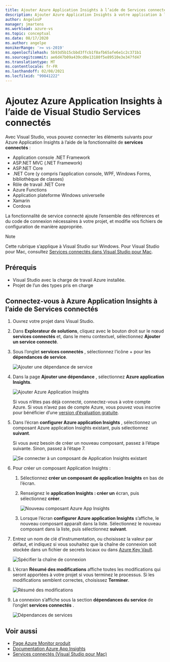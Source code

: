 ```yaml
---
title: Ajouter Azure Application Insights à l’aide de Services connectés | Microsoft Docs
description: Ajouter Azure Application Insights à votre application à l’aide de Visual Studio pour ajouter un service connecté
author: AngelosP
manager: jmartens
ms.workload: azure-vs
ms.topic: conceptual
ms.date: 08/17/2020
ms.author: angelpe
monikerRange: '>= vs-2019'
ms.openlocfilehash: 5b93d5b15cbbd3ffcb1f8afb65afe6e1c2c371b1
ms.sourcegitcommit: ae6d47b09a439cd0e13180f5e89510e3e347fd47
ms.translationtype: MT
ms.contentlocale: fr-FR
ms.lasthandoff: 02/08/2021
ms.locfileid: "99841222"
---
```

# <a name="add-azure-application-insights-by-using-visual-studio-connected-services"></a>Ajoutez Azure Application Insights à l’aide de Visual Studio Services connectés

Avec Visual Studio, vous pouvez connecter les éléments suivants pour Azure Application Insights à l’aide de la fonctionnalité de **services connectés** :

- Application console .NET Framework
- ASP.NET MVC (.NET Framework) 
- ASP.NET Core
- .NET Core (y compris l’application console, WPF, Windows Forms, bibliothèque de classes)
- Rôle de travail .NET Core
- Azure Functions
- Application plateforme Windows universelle
- Xamarin
- Cordova

La fonctionnalité de service connecté ajoute l’ensemble des références et du code de connexion nécessaires à votre projet, et modifie vos fichiers de configuration de manière appropriée.

> [!NOTE]
> Cette rubrique s’applique à Visual Studio sur Windows. Pour Visual Studio pour Mac, consultez [Services connectés dans Visual Studio pour Mac](/visualstudio/mac/connected-services).
## <a name="prerequisites"></a>Prérequis

- Visual Studio avec la charge de travail Azure installée.
- Projet de l’un des types pris en charge

## <a name="connect-to-azure-application-insights-using-connected-services"></a>Connectez-vous à Azure Application Insights à l’aide de Services connectés

1. Ouvrez votre projet dans Visual Studio.

1. Dans **Explorateur de solutions**, cliquez avec le bouton droit sur le nœud **services connectés** et, dans le menu contextuel, sélectionnez **Ajouter un service connecté**.

1. Sous l’onglet **services connectés** , sélectionnez l’icône + pour les **dépendances de service**.

    ![Ajouter une dépendance de service](./media/vs-azure-tools-connected-services-storage/vs-2019/connected-services-tab.png)

1. Dans la page **Ajouter une dépendance** , sélectionnez **Azure application Insights**.

    ![Ajouter Azure Application Insights](./media/azure-app-insights-add-connected-service/azure-app-insights.png)

    Si vous n’êtes pas déjà connecté, connectez-vous à votre compte Azure. Si vous n’avez pas de compte Azure, vous pouvez vous inscrire pour bénéficier d’une [version d’évaluation gratuite](https://azure.microsoft.com/account/free).

1. Dans l’écran **configurer Azure application Insights** , sélectionnez un composant Azure application Insights existant, puis sélectionnez **suivant**.

    Si vous avez besoin de créer un nouveau composant, passez à l’étape suivante. Sinon, passez à l’étape 7.

    ![Se connecter à un composant de Application Insights existant](./media/azure-app-insights-add-connected-service/created-app-insights.png)

1. Pour créer un composant Application Insights :

   1. Sélectionnez **créer un composant de application Insights** en bas de l’écran.

   1. Renseignez le **application Insights : créer un** écran, puis sélectionnez **créer**.

       ![Nouveau composant Azure App Insights](./media/azure-app-insights-add-connected-service/create-new-app-insights.png)

   1. Lorsque l’écran **configurer Azure application Insights** s’affiche, le nouveau composant apparaît dans la liste. Sélectionnez le nouveau composant dans la liste, puis sélectionnez **suivant**.

1. Entrez un nom de clé d’instrumentation, ou choisissez la valeur par défaut, et indiquez si vous souhaitez que la chaîne de connexion soit stockée dans un fichier de secrets locaux ou dans [Azure Key Vault](/azure/key-vault).

   ![Spécifier la chaîne de connexion](./media/azure-app-insights-add-connected-service/connection-string.png)

1. L’écran **Résumé des modifications** affiche toutes les modifications qui seront apportées à votre projet si vous terminez le processus. Si les modifications semblent correctes, choisissez **Terminer**.

   ![Résumé des modifications](./media/azure-app-insights-add-connected-service/summary-of-changes.png)

1. La connexion s’affiche sous la section **dépendances du service** de l’onglet **services connectés** .

   ![Dépendances de services](./media/azure-app-insights-add-connected-service/service-dependencies-after.png)

## <a name="see-also"></a>Voir aussi

- [Page Azure Monitor produit](https://azure.microsoft.com/services/monitor/)
- [Documentation Azure App Insights](/azure/azure-monitor/app/app-insights-overview/)
- [Services connectés (Visual Studio pour Mac)](/visualstudio/mac/connected-services)
